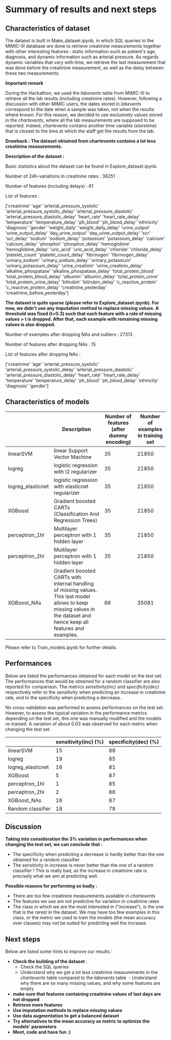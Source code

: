 # Summary of results and next steps

## Characteristics of dataset
The dataset is built in Make_dataset.ipynb, in which SQL queries to the MIMIC-III database are done to retrieve creatinine measurements together with other interesting features : static information such as patient's age, diagnosis, and dynamic information such as arterial pressure. As regards dynamic variables that vary with time, we retrieve the last measurement that was done before the creatinine measurement, as well as the delay between these two measurements.

**Important remark**

During the Hackathon, we used the *labevents* table from MIMIC-III to retrieve all the lab results (including creatinine rates). However, following a discussion with other MIMIC users, the dates stored in *labevents* correspond to the date when a sample was taken, not when the results where known. For this reason, we decided to use exclusively values stored in the *chartevents*, where all the lab measurements are supposed to be reported. Indeed, *chartevents* contains another time variable (*storetime*) that is closest to the time at which the staff get the results from the lab.

**Drawback : The dataset obtained from chartevents contains a lot less creatinine measurements.**

**Description of the dataset :**

Basic statistics about the dataset can be found in Explore_dataset.ipynb.

Number of 24h-variations in creatinine rates : 36251  

Number of features (including delays) : 61

List of features :

['creatinine' 'age' 'arterial_pressure_systolic'
 'arterial_pressure_systolic_delay' 'arterial_pressure_diastolic'
 'arterial_pressure_diastolic_delay' 'heart_rate' 'heart_rate_delay'
 'temperature' 'temperature_delay' 'ph_blood' 'ph_blood_delay' 'ethnicity'
 'diagnosis' 'gender' 'weight_daily' 'weight_daily_delay' 'urine_output' 'urine_output_delay'
 'day_urine_output' 'day_urine_output_delay' 'scr' 'scr_delay' 'sodium'
 'sodium_delay' 'potassium' 'potassium_delay' 'calcium' 'calcium_delay'
 'phosphor' 'phosphor_delay' 'hemoglobine' 'hemoglobine_delay' 'uric_acid'
 'uric_acid_delay' 'chloride' 'chloride_delay' 'platelet_count'
 'platelet_count_delay' 'fibrinogen' 'fibrinogen_delay' 'urinary_sodium'
 'urinary_sodium_delay' 'urinary_potassium' 'urinary_potassium_delay'
 'urine_creatinin' 'urine_creatinin_delay' 'alkaline_phospatase'
 'alkaline_phospatase_delay' 'total_protein_blood'
 'total_protein_blood_delay' 'albumin' 'albumin_delay'
 'total_protein_urine' 'total_protein_urine_delay' 'bilirubin'
 'bilirubin_delay' 'c_reactive_protein' 'c_reactive_protein_delay'
 'creatinine_yesterday' 'creatinine_before_yesterday']

**The dataset is quite sparse (please refer to Explore_dataset.ipynb). For now, we didn't use any imputation method to replace missing values. A threshold was fixed (t=0.3) such that each feature with a rate of missing values > t is dropped. After that, each example with remaining missing values is also dropped.**

Number of examples after dropping NAs and outliers : 27313

Number of features after dropping NAs : 15

List of features after dropping NAs :

['creatinine' 'age' 'arterial_pressure_systolic'
 'arterial_pressure_systolic_delay' 'arterial_pressure_diastolic'
 'arterial_pressure_diastolic_delay' 'heart_rate' 'heart_rate_delay'
 'temperature' 'temperature_delay' 'ph_blood' 'ph_blood_delay' 'ethnicity'
 'diagnosis' 'gender']

## Characteristics of models

|                   | Description                                                                                                                                                             | Number of features (after dummy encoding) | Number of examples in training set |
|-------------------|-------------------------------------------------------------------------------------------------------------------------------------------------------------------------|-------------------------------------------|------------------------------------|
| linearSVM         | linear Support Vector Machine                                                                                                                                           |                     35                    |                21850               |
| logreg            | logistic regression with l2 regularizer                                                                                                                                 |                     35                    |                21850               |
| logreg_elasticnet | logistic regression with elasticnet regularizer                                                                                                                         |                     35                    |                21850               |
| XGBoost           | Gradient boosted CARTs (Classification And Regression Trees)                                                                                                            |                     35                    |                21850               |
| perceptron_1hl    | Multilayer perceptron with 1 hidden layer                                                                                                                               |                     35                    |                21850               |
| perceptron_2hl    | Multilayer perceptron with 1 hidden layer                                                                                                                               |                     35                    |                21850               |
| XGBoost_NAs       | Gradient boosted CARTs with internal handling of missing values. This last model allows to keep missing values in the dataset and hence keep all features and examples. |                     66                    |                35081               |


Please refer to Train_models.ipynb for further details.

## Performances

Below are listed the performances obtained for each model on the test set. The performances that would be obtained for a random classifier are also reported for comparison. The metrics *sensitivity(inc)* and *specificity(dec)* respectively refer to the sensitivity when predicting an increase in creatinine rate, and to the specificity when predicting a decrease.

No cross-validation was performed to assess performances on the test set. However, to assess the typical variation in the performance metrics depending on the test set, this one was manually modified and the models re-trained. A variation of about 0.03 was observed for each metric when changing the test set.

|                   | sensitivity(inc) (%) | specificity(dec) (%) |
|-------------------|----------------------|----------------------|
| linearSVM         |          15          |          88          |
| logreg            |          19          |          85          |
| logreg_elasticnet |          16          |          81          |
| XGBoost           |           5          |          87          |
| perceptron_1hl    |           1          |          85          |
| perceptron_2hl    |           2          |          86          |
| XGBoost_NAs       |          16          |          87          |
| Random classifier |          18          |          78          |

## Discussion

**Taking into consideration the 3% variation in performances when changing the test set, we can conclude that :**
- The specificity when predicting a decrease is hardly better than the one obtained for a random classifier
- The sensitivity in increase is never better than the one of a random classifier ! This is really bad, as the increase in creatinine rate is precisely what we aim at predicting well.

**Possible reasons for performing so badly :**
- There are too few creatinine measurements available in *chartevents*
- The features we use are not predictive for variation in creatinine rates
- The class in which we are the most interested in ("increase"), is the one that is the rarest in the dataset. We may have too few examples in this class, or the metric we used to train the models (the mean accuracy over classes) may not be suited for predicting well the increase.


## Next steps

Below are listed some hints to improve our results :

- **Check the building of the dataset** :
  - Check the SQL queries
  - Understand why we get a lot less creatinine measurements in the *chartevents* table compared to the *labevents* table
  - Understand why there are so many missing values, and why some features are empty
- **make sure that features containing creatinine values of last days are not dropped**
- **Retrieve more features**
- **Use imputation methods to replace missing values**
- **Use data augmentation to get a balanced dataset**
- **Try alternatives to the mean accuracy as metric to optimize the models' parameters**
- **Meet, code and have fun :)**
